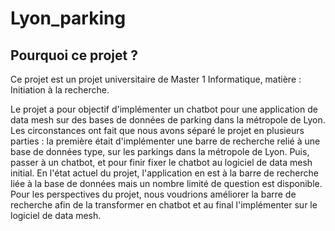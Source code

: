 # Lyon_parking

## Pourquoi ce projet ?
Ce projet est un projet universitaire de Master 1 Informatique, matière : Initiation à la recherche.

Le projet a pour objectif d'implémenter un chatbot pour une application de data mesh sur des bases de données de parking dans la métropole de Lyon.
Les circonstances ont fait que nous avons séparé le projet en plusieurs parties : la première était d'implémenter une barre de recherche relié à une base de données type, sur les parkings dans la métropole de Lyon. Puis, passer à un chatbot, et pour finir fixer le chatbot au logiciel de data mesh initial.
En l'état actuel du projet, l'application en est à la barre de recherche liée à la base de données mais un nombre limité de question est disponible.
Pour les perspectives du projet, nous voudrions améliorer la barre de recherche afin de la transformer en chatbot et au final l'implémenter sur le logiciel de data mesh.

